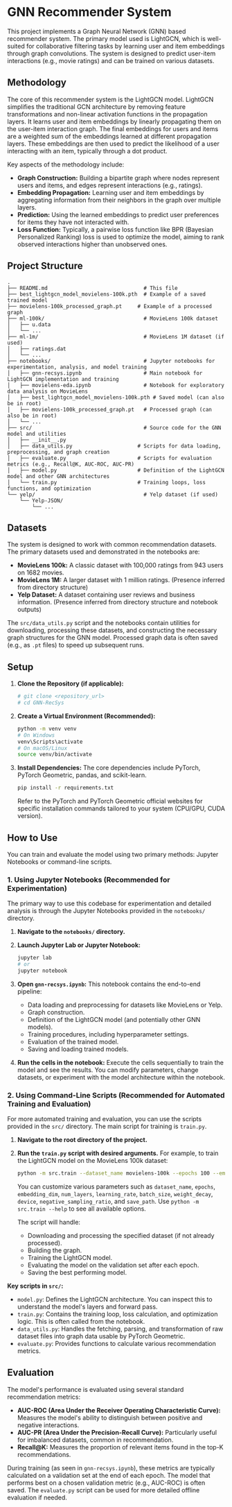 # GNN Recommender System

This project implements a Graph Neural Network (GNN) based recommender system. The primary model used is LightGCN, which is well-suited for collaborative filtering tasks by learning user and item embeddings through graph convolutions. The system is designed to predict user-item interactions (e.g., movie ratings) and can be trained on various datasets.

## Methodology

The core of this recommender system is the LightGCN model. LightGCN simplifies the traditional GCN architecture by removing feature transformations and non-linear activation functions in the propagation layers. It learns user and item embeddings by linearly propagating them on the user-item interaction graph. The final embeddings for users and items are a weighted sum of the embeddings learned at different propagation layers. These embeddings are then used to predict the likelihood of a user interacting with an item, typically through a dot product.

Key aspects of the methodology include:
- **Graph Construction:** Building a bipartite graph where nodes represent users and items, and edges represent interactions (e.g., ratings).
- **Embedding Propagation:** Learning user and item embeddings by aggregating information from their neighbors in the graph over multiple layers.
- **Prediction:** Using the learned embeddings to predict user preferences for items they have not interacted with.
- **Loss Function:** Typically, a pairwise loss function like BPR (Bayesian Personalized Ranking) loss is used to optimize the model, aiming to rank observed interactions higher than unobserved ones.

## Project Structure

```
.
├── README.md                               # This file
├── best_lightgcn_model_movielens-100k.pth  # Example of a saved trained model
├── movielens-100k_processed_graph.pt     # Example of a processed graph
├── ml-100k/                                # MovieLens 100k dataset
│   ├── u.data
│   └── ...
├── ml-1m/                                  # MovieLens 1M dataset (if used)
│   ├── ratings.dat
│   └── ...
├── notebooks/                              # Jupyter notebooks for experimentation, analysis, and model training
│   ├── gnn-recsys.ipynb                    # Main notebook for LightGCN implementation and training
│   ├── movielens-eda.ipynb                 # Notebook for exploratory data analysis on MovieLens
│   ├── best_lightgcn_model_movielens-100k.pth # Saved model (can also be in root)
│   ├── movielens-100k_processed_graph.pt   # Processed graph (can also be in root)
│   └── ...
├── src/                                    # Source code for the GNN model and utilities
│   ├── __init__.py
│   ├── data_utils.py                     # Scripts for data loading, preprocessing, and graph creation
│   ├── evaluate.py                       # Scripts for evaluation metrics (e.g., Recall@K, AUC-ROC, AUC-PR)
│   ├── model.py                          # Definition of the LightGCN model and other GNN architectures
│   └── train.py                          # Training loops, loss functions, and optimization
└── yelp/                                   # Yelp dataset (if used)
    └── Yelp-JSON/
        └── ...
```

## Datasets

The system is designed to work with common recommendation datasets. The primary datasets used and demonstrated in the notebooks are:

-   **MovieLens 100k:** A classic dataset with 100,000 ratings from 943 users on 1682 movies.
-   **MovieLens 1M:** A larger dataset with 1 million ratings. (Presence inferred from directory structure)
-   **Yelp Dataset:** A dataset containing user reviews and business information. (Presence inferred from directory structure and notebook outputs)

The `src/data_utils.py` script and the notebooks contain utilities for downloading, processing these datasets, and constructing the necessary graph structures for the GNN model. Processed graph data is often saved (e.g., as `.pt` files) to speed up subsequent runs.

## Setup

1.  **Clone the Repository (if applicable):**
    ```bash
    # git clone <repository_url>
    # cd GNN-RecSys
    ```

2.  **Create a Virtual Environment (Recommended):**
    ```bash
    python -m venv venv
    # On Windows
    venv\Scripts\activate
    # On macOS/Linux
    source venv/bin/activate
    ```

3.  **Install Dependencies:**
    The core dependencies include PyTorch, PyTorch Geometric, pandas, and scikit-learn.
    ```bash
    pip install -r requirements.txt
    ```
    Refer to the PyTorch and PyTorch Geometric official websites for specific installation commands tailored to your system (CPU/GPU, CUDA version).

## How to Use

You can train and evaluate the model using two primary methods: Jupyter Notebooks or command-line scripts.

### 1. Using Jupyter Notebooks (Recommended for Experimentation)

The primary way to use this codebase for experimentation and detailed analysis is through the Jupyter Notebooks provided in the `notebooks/` directory.

1.  **Navigate to the `notebooks/` directory.**
2.  **Launch Jupyter Lab or Jupyter Notebook:**
    ```bash
    jupyter lab
    # or
    jupyter notebook
    ```
3.  **Open `gnn-recsys.ipynb`:** This notebook contains the end-to-end pipeline:
    *   Data loading and preprocessing for datasets like MovieLens or Yelp.
    *   Graph construction.
    *   Definition of the LightGCN model (and potentially other GNN models).
    *   Training procedures, including hyperparameter settings.
    *   Evaluation of the trained model.
    *   Saving and loading trained models.

4.  **Run the cells in the notebook:** Execute the cells sequentially to train the model and see the results. You can modify parameters, change datasets, or experiment with the model architecture within the notebook.

### 2. Using Command-Line Scripts (Recommended for Automated Training and Evaluation)

For more automated training and evaluation, you can use the scripts provided in the `src/` directory. The main script for training is `train.py`.

1.  **Navigate to the root directory of the project.**
2.  **Run the `train.py` script with desired arguments.** For example, to train the LightGCN model on the MovieLens 100k dataset:
    ```bash
    python -m src.train --dataset_name movielens-100k --epochs 100 --embedding_dim 64 --num_layers 3 --learning_rate 0.001 --device cuda
    ```
    You can customize various parameters such as `dataset_name`, `epochs`, `embedding_dim`, `num_layers`, `learning_rate`, `batch_size`, `weight_decay`, `device`, `negative_sampling_ratio`, and `save_path`. Use `python -m src.train --help` to see all available options.

    The script will handle:
    *   Downloading and processing the specified dataset (if not already processed).
    *   Building the graph.
    *   Training the LightGCN model.
    *   Evaluating the model on the validation set after each epoch.
    *   Saving the best performing model.

**Key scripts in `src/`:**
*   `model.py`: Defines the LightGCN architecture. You can inspect this to understand the model's layers and forward pass.
*   `train.py`: Contains the training loop, loss calculation, and optimization logic. This is often called from the notebook.
*   `data_utils.py`: Handles the fetching, parsing, and transformation of raw dataset files into graph data usable by PyTorch Geometric.
*   `evaluate.py`: Provides functions to calculate various recommendation metrics.

## Evaluation

The model's performance is evaluated using several standard recommendation metrics:

-   **AUC-ROC (Area Under the Receiver Operating Characteristic Curve):** Measures the model's ability to distinguish between positive and negative interactions.
-   **AUC-PR (Area Under the Precision-Recall Curve):** Particularly useful for imbalanced datasets, common in recommendation.
-   **Recall@K:** Measures the proportion of relevant items found in the top-K recommendations.

During training (as seen in `gnn-recsys.ipynb`), these metrics are typically calculated on a validation set at the end of each epoch. The model that performs best on a chosen validation metric (e.g., AUC-ROC) is often saved. The `evaluate.py` script can be used for more detailed offline evaluation if needed.
